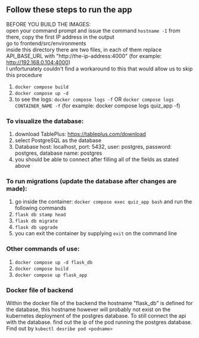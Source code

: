 ## Follow these steps to run the app
BEFORE YOU BUILD THE IMAGES:  
open your command prompt and issue the command `hostname -I`
from there, copy the first IP address in the output  
go to frontend/src/environments  
inside this directory there are two files, in each of them replace API_BASE_URL with "http://the-ip-address:4000" (for example: http://192.168.0.104:4000)  
I unfortunately couldn't find a workaround to this that would allow us to skip this procedure  

1) `docker compose build`
2) `docker compose up -d`
3) to see the logs: `docker compose logs -f` OR `docker compose logs CONTAINER_NAME -f` (for example: docker compose logs quiz_app -f)

### To visualize the database:
1) download TablePlus: https://tableplus.com/download
2) select PostgreSQL as the database
3) Database host: localhost, port: 5432, user: postgres, password: postgres, database name: postgres
4) you should be able to connect after filling all of the fields as stated above

### To run migrations (update the database after changes are made):
1) go inside the container: `docker compose exec quiz_app bash` and run the following commands
2) `flask db stamp head`
3) `flask db migrate`
4) `flask db upgrade`
5) you can exit the container by supplying `exit` on the command line

### Other commands of use:
1) `docker compose up -d flask_db`
2) `docker compose build`
3) `docker compose up flask_app`

### Docker file of backend
Within the docker file of the backend the hostname "flask_db" is defined for the database, this hostname however will 
probably not exist on the kubernetes deployment of the postgres database. To still connect the api with the database.
find out the ip of the pod running the postgres database. Find out by `kubectl desribe pod <podname>`
